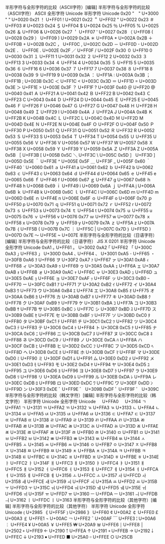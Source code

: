 半形字符与全形字符的比较（ASCII字符）[编辑]
半形字符与全形字符的比较（ASCII字符）
ASCII	全形字符	Unicode	半形字符	Unicode
0x20	"　"	U+3000	" "	U+0020
0x21	！	U+FF01	!	U+0021
0x22	＂	U+FF02	"	U+0022
0x23	＃	U+FF03	#	U+0023
0x24	＄	U+FF04	$	U+0024
0x25	％	U+FF05	%	U+0025
0x26	＆	U+FF06	&	U+0026
0x27	＇	U+FF07	'	U+0027
0x28	（	U+FF08	(	U+0028
0x29	）	U+FF09	)	U+0029
0x2A	＊	U+FF0A	*	U+002A
0x2B	＋	U+FF0B	+	U+002B
0x2C	，	U+FF0C	,	U+002C
0x2D	－	U+FF0D	-	U+002D
0x2E	．	U+FF0E	.	U+002E
0x2F	／	U+FF0F	/	U+002F
0x30	０	U+FF10	0	U+0030
0x31	１	U+FF11	1	U+0031
0x32	２	U+FF12	2	U+0032
0x33	３	U+FF13	3	U+0033
0x34	４	U+FF14	4	U+0034
0x35	５	U+FF15	5	U+0035
0x36	６	U+FF16	6	U+0036
0x37	７	U+FF17	7	U+0037
0x38	８	U+FF18	8	U+0038
0x39	９	U+FF19	9	U+0039
0x3A	：	U+FF1A	:	U+003A
0x3B	；	U+FF1B	;	U+003B
0x3C	＜	U+FF1C	<	U+003C
0x3D	＝	U+FF1D	=	U+003D
0x3E	＞	U+FF1E	>	U+003E
0x3F	？	U+FF1F	?	U+003F
0x40	＠	U+FF20	@	U+0040
0x41	Ａ	U+FF21	A	U+0041
0x42	Ｂ	U+FF22	B	U+0042
0x43	Ｃ	U+FF23	C	U+0043
0x44	Ｄ	U+FF24	D	U+0044
0x45	Ｅ	U+FF25	E	U+0045
0x46	Ｆ	U+FF26	F	U+0046
0x47	Ｇ	U+FF27	G	U+0047
0x48	Ｈ	U+FF28	H	U+0048
0x49	Ｉ	U+FF29	I	U+0049
0x4A	Ｊ	U+FF2A	J	U+004A
0x4B	Ｋ	U+FF2B	K	U+004B
0x4C	Ｌ	U+FF2C	L	U+004C
0x4D	Ｍ	U+FF2D	M	U+004D
0x4E	Ｎ	U+FF2E	N	U+004E
0x4F	Ｏ	U+FF2F	O	U+004F
0x50	Ｐ	U+FF30	P	U+0050
0x51	Ｑ	U+FF31	Q	U+0051
0x52	Ｒ	U+FF32	R	U+0052
0x53	Ｓ	U+FF33	S	U+0053
0x54	Ｔ	U+FF34	T	U+0054
0x55	Ｕ	U+FF35	U	U+0055
0x56	Ｖ	U+FF36	V	U+0056
0x57	Ｗ	U+FF37	W	U+0057
0x58	Ｘ	U+FF38	X	U+0058
0x59	Ｙ	U+FF39	Y	U+0059
0x5A	Ｚ	U+FF3A	Z	U+005A
0x5B	［	U+FF3B	[	U+005B
0x5C	＼	U+FF3C	\	U+005C
0x5D	］	U+FF3D	]	U+005D
0x5E	＾	U+FF3E	^	U+005E
0x5F	＿	U+FF3F	_	U+005F
0x60	｀	U+FF40	`	U+0060
0x61	ａ	U+FF41	a	U+0061
0x62	ｂ	U+FF42	b	U+0062
0x63	ｃ	U+FF43	c	U+0063
0x64	ｄ	U+FF44	d	U+0064
0x65	ｅ	U+FF45	e	U+0065
0x66	ｆ	U+FF46	f	U+0066
0x67	ｇ	U+FF47	g	U+0067
0x68	ｈ	U+FF48	h	U+0068
0x69	ｉ	U+FF49	i	U+0069
0x6A	ｊ	U+FF4A	j	U+006A
0x6B	ｋ	U+FF4B	k	U+006B
0x6C	ｌ	U+FF4C	l	U+006C
0x6D	ｍ	U+FF4D	m	U+006D
0x6E	ｎ	U+FF4E	n	U+006E
0x6F	ｏ	U+FF4F	o	U+006F
0x70	ｐ	U+FF50	p	U+0070
0x71	ｑ	U+FF51	q	U+0071
0x72	ｒ	U+FF52	r	U+0072
0x73	ｓ	U+FF53	s	U+0073
0x74	ｔ	U+FF54	t	U+0074
0x75	ｕ	U+FF55	u	U+0075
0x76	ｖ	U+FF56	v	U+0076
0x77	ｗ	U+FF57	w	U+0077
0x78	ｘ	U+FF58	x	U+0078
0x79	ｙ	U+FF59	y	U+0079
0x7A	ｚ	U+FF5A	z	U+007A
0x7B	｛	U+FF5B	{	U+007B
0x7C	｜	U+FF5C	|	U+007C
0x7D	｝	U+FF5D	}	U+007D
0x7E	～	U+FF5E	~	U+007E
半形字符与全形字符的比较（日语字符）[编辑]
半形字符与全形字符的比较（日语字符）
JIS X 0201	半形字符	Unicode	全形字符	Unicode
0xA1	｡	U+FF61	。	U+3002
0xA2	｢	U+FF62	「	U+300C
0xA3	｣	U+FF63	」	U+300D
0xA4	､	U+FF64	、	U+3001
0xA5	･	U+FF65	・	U+30FB
0xA6	ｦ	U+FF66	ヲ	U+30F2
0xA7	ｧ	U+FF67	ァ	U+30A1
0xA8	ｨ	U+FF68	ィ	U+30A3
0xA9	ｩ	U+FF69	ゥ	U+30A5
0xAA	ｪ	U+FF6A	ェ	U+30A7
0xAB	ｫ	U+FF6B	ォ	U+30A9
0xAC	ｬ	U+FF6C	ャ	U+30E3
0xAD	ｭ	U+FF6D	ュ	U+30E5
0xAE	ｮ	U+FF6E	ョ	U+30E7
0xAF	ｯ	U+FF6F	ッ	U+30C3
0xB0	ｰ	U+FF70	ー	U+30FC
0xB1	ｱ	U+FF71	ア	U+30A2
0xB2	ｲ	U+FF72	イ	U+30A4
0xB3	ｳ	U+FF73	ウ	U+30A6
0xB4	ｴ	U+FF74	エ	U+30A8
0xB5	ｵ	U+FF75	オ	U+30AA
0xB6	ｶ	U+FF76	カ	U+30AB
0xB7	ｷ	U+FF77	キ	U+30AD
0xB8	ｸ	U+FF78	ク	U+30AF
0xB9	ｹ	U+FF79	ケ	U+30B1
0xBA	ｺ	U+FF7A	コ	U+30B3
0xBB	ｻ	U+FF7B	サ	U+30B5
0xBC	ｼ	U+FF7C	シ	U+30B7
0xBD	ｽ	U+FF7D	ス	U+30B9
0xBE	ｾ	U+FF7E	セ	U+30BB
0xBF	ｿ	U+FF7F	ソ	U+30BD
0xC0	ﾀ	U+FF80	タ	U+30BF
0xC1	ﾁ	U+FF81	チ	U+30C1
0xC2	ﾂ	U+FF82	ツ	U+30C4
0xC3	ﾃ	U+FF83	テ	U+30C6
0xC4	ﾄ	U+FF84	ト	U+30C8
0xC5	ﾅ	U+FF85	ナ	U+30CA
0xC6	ﾆ	U+FF86	ニ	U+30CB
0xC7	ﾇ	U+FF87	ヌ	U+30CC
0xC8	ﾈ	U+FF88	ネ	U+30CD
0xC9	ﾉ	U+FF89	ノ	U+30CE
0xCA	ﾊ	U+FF8A	ハ	U+30CF
0xCB	ﾋ	U+FF8B	ヒ	U+30D2
0xCC	ﾌ	U+FF8C	フ	U+30D5
0xCD	ﾍ	U+FF8D	ヘ	U+30D8
0xCE	ﾎ	U+FF8E	ホ	U+30DB
0xCF	ﾏ	U+FF8F	マ	U+30DE
0xD0	ﾐ	U+FF90	ミ	U+30DF
0xD1	ﾑ	U+FF91	ム	U+30E0
0xD2	ﾒ	U+FF92	メ	U+30E1
0xD3	ﾓ	U+FF93	モ	U+30E2
0xD4	ﾔ	U+FF94	ヤ	U+30E4
0xD5	ﾕ	U+FF95	ユ	U+30E6
0xD6	ﾖ	U+FF96	ヨ	U+30E8
0xD7	ﾗ	U+FF97	ラ	U+30E9
0xD8	ﾘ	U+FF98	リ	U+30EA
0xD9	ﾙ	U+FF99	ル	U+30EB
0xDA	ﾚ	U+FF9A	レ	U+30EC
0xDB	ﾛ	U+FF9B	ロ	U+30ED
0xDC	ﾜ	U+FF9C	ワ	U+30EF
0xDD	ﾝ	U+FF9D	ン	U+30F3
0xDE	ﾞ	U+FF9E	゛	U+309B
0xDF	ﾟ	U+FF9F	゜	U+309C
半形字符与全形字符的比较（韩文字符）[编辑]
半形字符与全形字符的比较（韩文字符）
半形字符	Unicode	全形字符	Unicode
ﾠ	U+FFA0	ㅤ	U+3164
ﾡ	U+FFA1	ㄱ	U+3131
ﾢ	U+FFA2	ㄲ	U+3132
ﾣ	U+FFA3	ㄳ	U+3133
ﾤ	U+FFA4	ㄴ	U+3134
ﾥ	U+FFA5	ㄵ	U+3135
ﾦ	U+FFA6	ㄶ	U+3136
ﾧ	U+FFA7	ㄷ	U+3137
ﾨ	U+FFA8	ㄸ	U+3138
ﾩ	U+FFA9	ㄹ	U+3139
ﾪ	U+FFAA	ㄺ	U+313A
ﾫ	U+FFAB	ㄻ	U+313B
ﾬ	U+FFAC	ㄼ	U+313C
ﾭ	U+FFAD	ㄽ	U+313D
ﾮ	U+FFAE	ㄾ	U+313E
ﾯ	U+FFAF	ㄿ	U+313F
ﾰ	U+FFB0	ㅀ	U+3140
ﾱ	U+FFB1	ㅁ	U+3141
ﾲ	U+FFB2	ㅂ	U+3142
ﾳ	U+FFB3	ㅃ	U+3143
ﾴ	U+FFB4	ㅄ	U+3144
ﾵ	U+FFB5	ㅅ	U+3145
ﾶ	U+FFB6	ㅆ	U+3146
ﾷ	U+FFB7	ㅇ	U+3147
ﾸ	U+FFB8	ㅈ	U+3148
ﾹ	U+FFB9	ㅉ	U+3149
ﾺ	U+FFBA	ㅊ	U+314A
ﾻ	U+FFBB	ㅋ	U+314B
ﾼ	U+FFBC	ㅌ	U+314C
ﾽ	U+FFBD	ㅍ	U+314D
ﾾ	U+FFBE	ㅎ	U+314E
ￂ	U+FFC2	ㅏ	U+314F
ￃ	U+FFC3	ㅐ	U+3150
ￄ	U+FFC4	ㅑ	U+3151
ￅ	U+FFC5	ㅒ	U+3152
ￆ	U+FFC6	ㅓ	U+3153
ￇ	U+FFC7	ㅔ	U+3154
ￊ	U+FFCA	ㅕ	U+3155
ￋ	U+FFCB	ㅖ	U+3156
ￌ	U+FFCC	ㅗ	U+3157
ￍ	U+FFCD	ㅘ	U+3158
ￎ	U+FFCE	ㅙ	U+3159
ￏ	U+FFCF	ㅚ	U+315A
ￒ	U+FFD2	ㅛ	U+315B
ￓ	U+FFD3	ㅜ	U+315C
ￔ	U+FFD4	ㅝ	U+315D
ￕ	U+FFD5	ㅞ	U+315E
ￖ	U+FFD6	ㅟ	U+315F
ￗ	U+FFD7	ㅠ	U+3160
ￚ	U+FFDA	ㅡ	U+3161
ￛ	U+FFDB	ㅢ	U+3162
ￜ	U+FFDC	ㅣ	U+3163
半形字符与全形字符的比较（其他字符）[编辑]
半形字符与全形字符的比较（其他字符）
半形字符	Unicode	全形字符	Unicode
⦅	U+2985	｟	U+FF5F
⦆	U+2986	｠	U+FF60
¢	U+00A2	￠	U+FFE0
£	U+00A3	￡	U+FFE1
¬	U+00AC	￢	U+FFE2
¯	U+00AF	￣	U+FFE3
¦	U+00A6	￤	U+FFE4
¥	U+00A5	￥	U+FFE5
₩	U+20A9	￦	U+FFE6
￨	U+FFE8	│	U+2502
￩	U+FFE9	←	U+2190
￪	U+FFEA	↑	U+2191
￫	U+FFEB	→	U+2192
￬	U+FFEC	↓	U+2193
￭	U+FFED	■	U+25A0
￮	U+FFEE	○	U+25CB
